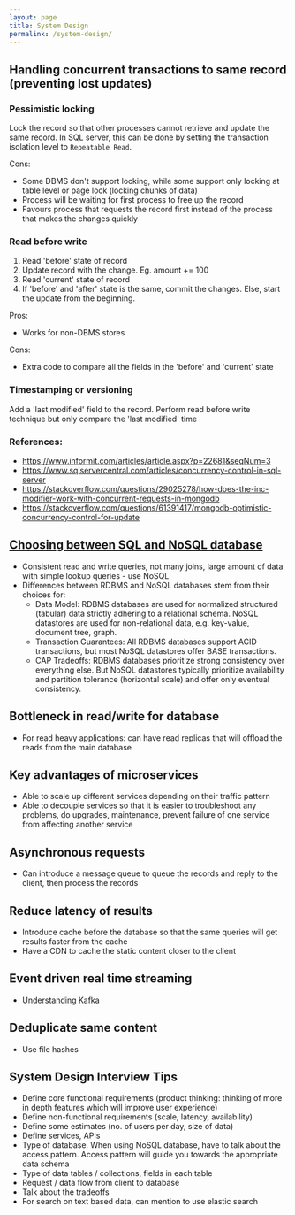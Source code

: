 ```yaml
---
layout: page
title: System Design
permalink: /system-design/
---
```


## Handling concurrent transactions to same record (preventing lost updates)

### Pessimistic locking 

Lock the record so that other processes cannot retrieve and update the same record. In SQL server, this can be done by setting the transaction isolation level to `Repeatable Read`.

Cons: 
- Some DBMS don't support locking, while some support only locking at table level or page lock (locking chunks of data)
- Process will be waiting for first process to free up the record
- Favours process that requests the record first instead of the process that makes the changes quickly

### Read before write

1. Read 'before' state of record
2. Update record with the change. Eg. amount += 100
3. Read 'current' state of record
4. If 'before' and 'after' state is the same, commit the changes. Else, start the update from the beginning.

Pros: 
- Works for non-DBMS stores

Cons:
- Extra code to compare all the fields in the 'before' and 'current' state

### Timestamping or versioning

Add a 'last modified' field to the record. Perform read before write technique but only compare the 'last modified' time

### References:
- https://www.informit.com/articles/article.aspx?p=22681&seqNum=3
- https://www.sqlservercentral.com/articles/concurrency-control-in-sql-server
- https://stackoverflow.com/questions/29025278/how-does-the-inc-modifier-work-with-concurrent-requests-in-mongodb
- https://stackoverflow.com/questions/61391417/mongodb-optimistic-concurrency-control-for-update


## [Choosing between SQL and NoSQL database](https://towardsdatascience.com/datastore-choices-sql-vs-nosql-database-ebec24d56106)
- Consistent read and write queries, not many joins, large amount of data with simple lookup queries - use NoSQL
- Differences between RDBMS and NoSQL databases stem from their choices for:
  - Data Model: RDBMS databases are used for normalized structured (tabular) data strictly adhering to a relational schema. NoSQL datastores are used for non-relational data, e.g. key-value, document tree, graph.
  - Transaction Guarantees: All RDBMS databases support ACID transactions, but most NoSQL datastores offer BASE transactions.
  - CAP Tradeoffs: RDBMS databases prioritize strong consistency over everything else. But NoSQL datastores typically prioritize availability and partition tolerance (horizontal scale) and offer only eventual consistency.

## Bottleneck in read/write for database
- For read heavy applications: can have read replicas that will offload the reads from the main database

## Key advantages of microservices
- Able to scale up different services depending on their traffic pattern
- Able to decouple services so that it is easier to troubleshoot any problems, do upgrades, maintenance, prevent failure of one service from affecting another service

## Asynchronous requests
- Can introduce a message queue to queue the records and reply to the client, then process the records 

## Reduce latency of results
- Introduce cache before the database so that the same queries will get results faster from the cache
- Have a CDN to cache the static content closer to the client

## Event driven real time streaming
- [Understanding Kafka](https://medium.com/event-driven-utopia/understanding-kafka-topic-partitions-ae40f80552e8)

## Deduplicate same content
- Use file hashes

## System Design Interview Tips
- Define core functional requirements (product thinking: thinking of more in depth features which will improve user experience)
- Define non-functional requirements (scale, latency, availability)
- Define some estimates (no. of users per day, size of data)
- Define services, APIs 
- Type of database. When using NoSQL database, have to talk about the access pattern. Access pattern will guide you towards the appropriate data schema
- Type of data tables / collections, fields in each table
- Request / data flow from client to database
- Talk about the tradeoffs
- For search on text based data, can mention to use elastic search

